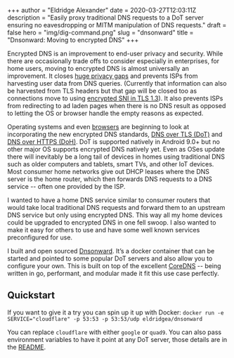 +++
author = "Eldridge Alexander"
date = 2020-03-27T12:03:11Z
description = "Easily proxy traditional DNS requests to a DoT server ensuring no eavesdropping or MITM manipulation of DNS requests."
draft = false
hero = "img/dig-command.png"
slug = "dnsonward"
title = "Dnsonward: Moving to encrypted DNS"
+++

Encrypted DNS is an improvement to end-user privacy and security. While there are occasionally trade offs to consider especially in enterprises, for home users, moving to encrypted DNS is almost universally an improvement. It closes [huge privacy gaps](https://www.eff.org/deeplinks/2019/09/encrypted-dns-could-help-close-biggest-privacy-gap-internet-why-are-some-groups) and prevents ISPs from harvesting user data from DNS queries. (Currently that information can also be harvested from TLS headers but that gap will be closed too as connections move to using [encrypted SNI in TLS 1.3](https://blog.cloudflare.com/encrypted-sni/)). It also prevents ISPs from redirecting to ad laden pages when there is no DNS result as opposed to letting the OS or browser handle the empty reasons as expected. 

Operating systems and even [browsers](https://blog.mozilla.org/blog/2020/02/25/firefox-continues-push-to-bring-dns-over-https-by-default-for-us-users/?utm_content=buffer85f7d&utm_medium=social&utm_source=twitter.com&utm_campaign=buffer) are beginning to look at incorporating the new encrypted DNS standards, [DNS over TLS (DoT)](https://en.wikipedia.org/wiki/DNS_over_TLS) and [DNS over HTTPS (DoH)](https://en.wikipedia.org/wiki/DNS_over_HTTPS). DoT is supported natively in Android 9.0+ but no other major OS supports encrypted DNS natively yet. Even as OSes update there will inevitably be a long tail of devices in homes using traditional DNS such as older computers and tablets, smart TVs, and other IoT devices. Most consumer home networks give out DHCP leases where the DNS server is the home router, which then forwards DNS requests to a DNS service -- often one provided by the ISP. 

I wanted to have a home DNS service similar to consumer routers that would take local traditional DNS requests and forward them to an upstream DNS service but only using encrypted DNS. This way all my home devices could be upgraded to encrypted DNS in one fell swoop. I also wanted to make it easy for others to use and have some well known services preconfigured for use.

I built and open sourced [Dnsonward](https://github.com/eldridgea/dnsonward). It’s a docker container that can be started and pointed to some popular DoT servers and also allow you to configure your own. This is built on top of the excellent [CoreDNS](https://coredns.io/) -- being written in go, performant, and modular made it fit this use case perfectly.

## Quickstart 

If you want to give it a try you can spin up it up with Docker:
`docker run -e SERVICE="cloudflare" -p 53:53 -p 53:53/udp eldridgea/dnsonward`

You can replace `cloudflare` with either `google` or `quad9`. You can also pass environment variables to have it point at any DoT server, those details are in the [README](https://github.com/eldridgea/dnsonward).
